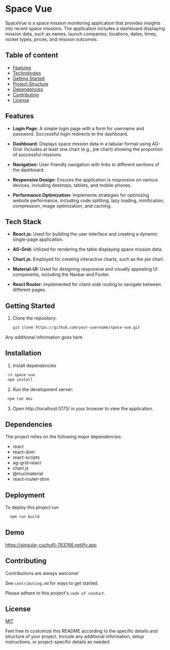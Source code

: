 
# Space Vue

SpaceVue is a space mission monitoring application that provides insights into recent space missions. The application includes a dashboard displaying mission data, such as names, launch companies, locations, dates, times, rocket types, prices, and mission outcomes.


## Table of content

- [Features](#features)
- [Technologies](#technologies)
- [Getting Started](#getting-started)
- [Project Structure](#project-structure)
- [Dependencies](#dependencies)
- [Contributing](#contributing)
- [License](#license)


## Features

- **Login Page:** A simple login page with a form for username and password. Successful login redirects to the dashboard.
  
- **Dashboard:** Displays space mission data in a tabular format using AG-Grid. Includes at least one chart (e.g., pie chart) showing the proportion of successful missions.

- **Navigation:** User-friendly navigation with links to different sections of the dashboard.

- **Responsive Design:** Ensures the application is responsive on various devices, including desktops, tablets, and mobile phones.

- **Performance Optimization:** Implements strategies for optimizing website performance, including code splitting, lazy loading, minification, compression, image optimization, and caching.


## Tech Stack

- **React.js:** Used for building the user interface and creating a dynamic single-page application.

- **AG-Grid:** Utilized for rendering the table displaying space mission data.

- **Chart.js:** Employed for creating interactive charts, such as the pie chart.

- **Material-UI:** Used for designing responsive and visually appealing UI components, including the Navbar and Footer.

- **React Router:** Implemented for client-side routing to navigate between different pages.

## Getting Started
1. Clone the repository:

   ```bash
   git clone https://github.com/your-username/space-vue.git

Any additional information goes here


## Installation

1. Install dependencies 

```bash
 cd space-vue
 npm install
```

2. Run the development server:

```bash
 npm run dev

```

3. Open http://localhost:5173/ in your browser to view the application.


## Dependencies

The project relies on the following major dependencies:

- react
- react-dom
- react-scripts
- ag-grid-react
- chart.js
- @mui/material
- react-router-dom



## Deployment

To deploy this project run

```bash
  npm run build
```

## Demo


https://singular-cuchufli-763766.netlify.app
## Contributing

Contributions are always welcome!

See `contributing.md` for ways to get started.

Please adhere to this project's `code of conduct`.


## License

[MIT](https://choosealicense.com/licenses/mit/)


Feel free to customize this README according to the specific details and structure of your project. Include any additional information, setup instructions, or project-specific details as needed.

